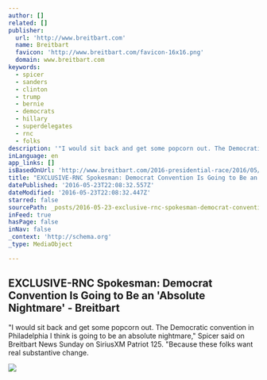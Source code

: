 ```yaml
---
author: []
related: []
publisher:
  url: 'http://www.breitbart.com'
  name: Breitbart
  favicon: 'http://www.breitbart.com/favicon-16x16.png'
  domain: www.breitbart.com
keywords:
  - spicer
  - sanders
  - clinton
  - trump
  - bernie
  - democrats
  - hillary
  - superdelegates
  - rnc
  - folks
description: '"I would sit back and get some popcorn out. The Democratic convention in Philadelphia I think is going to be an absolute nightmare," Spicer said on Breitbart News Sunday on SiriusXM Patriot 125. "Because these folks want real substantive change.'
inLanguage: en
app_links: []
isBasedOnUrl: 'http://www.breitbart.com/2016-presidential-race/2016/05/23/exclusive-rnc-spokesman-dem-convention-is-going-to-be-an-absolute-nightmare/'
title: "EXCLUSIVE-RNC Spokesman: Democrat Convention Is Going to Be an 'Absolute Nightmare' - Breitbart"
datePublished: '2016-05-23T22:08:32.557Z'
dateModified: '2016-05-23T22:08:32.447Z'
starred: false
sourcePath: _posts/2016-05-23-exclusive-rnc-spokesman-democrat-convention-is-going-to-be.md
inFeed: true
hasPage: false
inNav: false
_context: 'http://schema.org'
_type: MediaObject

---
```

<article style=""><h1>EXCLUSIVE-RNC Spokesman: Democrat Convention Is Going to Be an 'Absolute Nightmare' - Breitbart</h1><p>"I would sit back and get some popcorn out. The Democratic convention in Philadelphia I think is going to be an absolute nightmare," Spicer said on Breitbart News Sunday on SiriusXM Patriot 125. "Because these folks want real substantive change.</p><img src="http://media.breitbart.com/media/2016/04/Bernie-Attacks-Hillary-Jim-Young-Reuters-640x480.jpg" /></article>